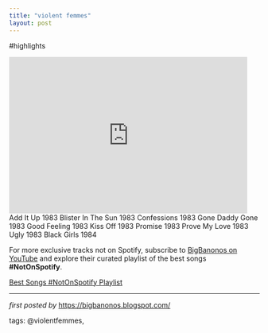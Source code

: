 ```yaml
---
title: "violent femmes"
layout: post
---
```

#highlights <br />
<iframe width="95%" height="315" src="https://www.youtube.com/embed/PVTsBaqiNIg?list=PLtuNtuTatqI3LRvCfOmIQ-5A0ULPy-r1_" frameborder="0" allowfullscreen></iframe><br />
Add It Up 1983
Blister In The Sun 1983
Confessions 1983
Gone Daddy Gone 1983
Good Feeling 1983
Kiss Off 1983
Promise 1983
Prove My Love 1983
Ugly 1983
Black Girls 1984 

<!--Subscribe and Playlist Links-->
<div>
    <p>For more exclusive tracks not on Spotify, subscribe to <a href="https://www.youtube.com/@BigBanonos" target="_blank">BigBanonos on YouTube</a> and explore their curated playlist of the best songs <strong>#NotOnSpotify</strong>.</p>
    <p><a href="https://www.youtube.com/playlist?list=PLtuNtuTatqI0kFahUCbtbfenC_ET5O_tr" target="_blank">Best Songs #NotOnSpotify Playlist<br /></a></p></div>

<hr />

<p><em>first posted by</em> <a href="https://bigbanonos.blogspot.com/" rel="noopener" target="_new">https://bigbanonos.blogspot.com/</a></p>

<p>tags: @violentfemmes,</p>
